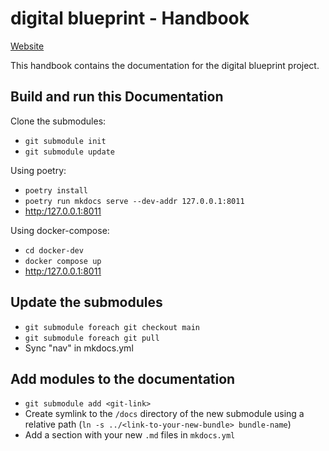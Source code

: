 # digital blueprint - Handbook

[Website](https://handbook.digital-blueprint.org/)

This handbook contains the documentation for the digital blueprint project.

## Build and run this Documentation
Clone the submodules:

* `git submodule init`
* `git submodule update`

Using poetry:

* `poetry install`
* `poetry run mkdocs serve --dev-addr 127.0.0.1:8011`
* <http:/127.0.0.1:8011>

Using docker-compose:

* `cd docker-dev`
* `docker compose up`
* <http:/127.0.0.1:8011>

## Update the submodules

* `git submodule foreach git checkout main`
* `git submodule foreach git pull`
* Sync "nav" in mkdocs.yml

## Add modules to the documentation
* `git submodule add <git-link>`
* Create symlink to the `/docs` directory of the new submodule using  a relative path (`ln -s ../<link-to-your-new-bundle> bundle-name`)
* Add a section with your new `.md` files in `mkdocs.yml` 
